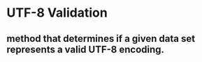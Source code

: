 #  UTF-8 Validation
## method that determines if a given data set represents a valid UTF-8 encoding.